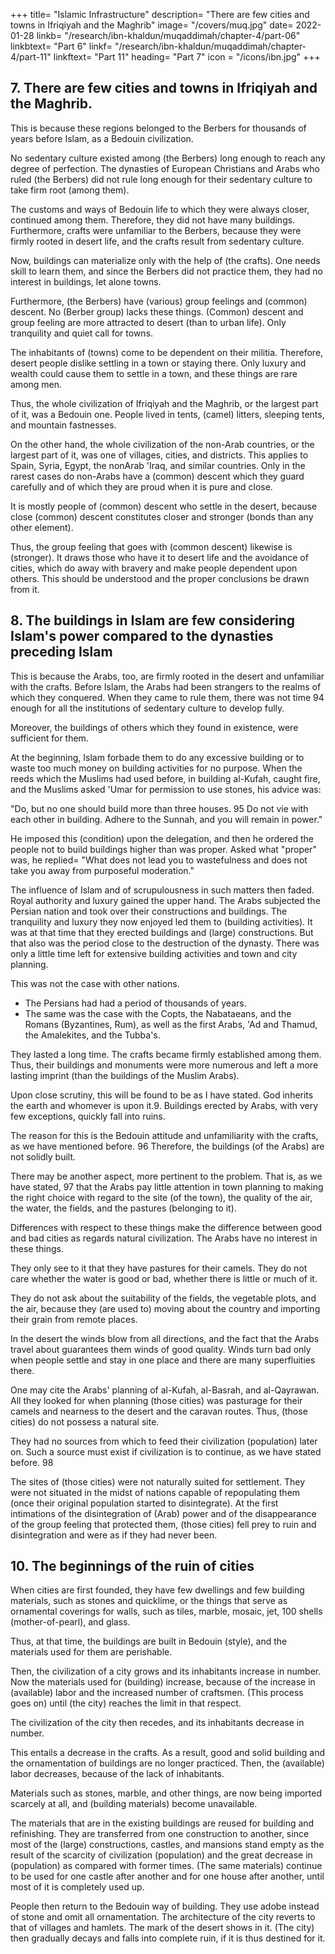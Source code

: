 +++
title= "Islamic Infrastructure"
description= "There are few cities and towns in Ifriqiyah and the Maghrib"
image= "/covers/muq.jpg"
date= 2022-01-28
linkb= "/research/ibn-khaldun/muqaddimah/chapter-4/part-06"
linkbtext= "Part 6"
linkf= "/research/ibn-khaldun/muqaddimah/chapter-4/part-11"
linkftext= "Part 11"
heading= "Part 7"
icon = "/icons/ibn.jpg"
+++


## 7. There are few cities and towns in Ifriqiyah and the Maghrib.

This is because these regions belonged to the Berbers for thousands of years before Islam, as a Bedouin civilization. 

No sedentary culture existed among (the Berbers) long enough to reach any degree of perfection. The dynasties of European Christians and Arabs who ruled (the Berbers) did not rule long enough for their sedentary culture to take firm root (among them).

The customs and ways of Bedouin life to which they were always closer, continued among them. Therefore, they did not have many buildings. Furthermore, crafts were unfamiliar to the Berbers, because they were firmly rooted in desert life, and the crafts result from sedentary culture. 

Now, buildings can materialize only with the help of (the crafts). One needs skill to learn them, and since the Berbers did not practice them, they had no interest in buildings, let alone towns.

Furthermore, (the Berbers) have (various) group feelings and (common) descent. No (Berber group) lacks these things. (Common) descent and group feeling are more attracted to desert (than to urban life). Only tranquility and quiet call for towns. 

The inhabitants of (towns) come to be dependent on their militia. Therefore, desert people dislike settling in a town or staying there. Only luxury and wealth could cause them to settle in a town, and these things are rare among men.

Thus, the whole civilization of Ifriqiyah and the Maghrib, or the largest part of it, was a Bedouin one. People lived in tents, (camel) litters, sleeping tents, and mountain fastnesses.

On the other hand, the whole civilization of the non-Arab countries, or the largest part of it, was one of villages, cities, and districts. This applies to Spain, Syria, Egypt, the nonArab 'Iraq, and similar countries. Only in the rarest cases do
non-Arabs have a (common) descent which they guard carefully and of which they are proud when it is pure and close. 

It is mostly people of (common) descent who settle in the desert, because close (common) descent constitutes closer and stronger (bonds than any other element).  

Thus, the group feeling that goes with (common descent) likewise is (stronger). It draws those who have it to desert life and the
avoidance of cities, which do away with bravery and make people dependent upon others. This should be understood and the proper conclusions be drawn from it.


## 8. The buildings in Islam are few considering Islam's power compared to the dynasties preceding Islam

This is because the Arabs, too, are firmly rooted in the desert and unfamiliar with the crafts. Before Islam, the Arabs had been strangers to the realms of which they conquered. When they came to rule them, there was not time 94 enough for all the institutions of sedentary culture to develop fully.

Moreover, the buildings of others which they found in existence, were sufficient for them.

At the beginning, Islam forbade them to do any excessive building or to waste too much money on building activities for no purpose. When the reeds which the Muslims had used before, in building al-Kufah, caught fire, and the Muslims asked 'Umar for permission to use stones, his advice was:

"Do, but no one should build more than three houses. 95 Do not vie with each other in building. Adhere to the Sunnah, and you will remain in power." 

He imposed this (condition) upon the delegation, and then he ordered the people not to build buildings higher than was proper. Asked what "proper" was, he replied= "What does not lead you to wastefulness and does not take you away from purposeful moderation."

The influence of Islam and of scrupulousness in such matters then faded. Royal authority and luxury gained the upper hand. The Arabs subjected the Persian nation and took over their constructions and buildings. The tranquility and luxury they now enjoyed led them to (building activities). It was at that time that they erected buildings and (large) constructions. But that also was the period close to the destruction of the dynasty. There was only a little time left for extensive building activities and town and city planning. 

This was not the case with other nations. 
- The Persians had had a period of thousands of years. 
- The same was the case with the Copts, the Nabataeans, and the Romans (Byzantines, Rum), as well as the first Arabs, 'Ad and Thamud, the Amalekites, and the Tubba's. 

They lasted a long time. The crafts became firmly established among them. Thus, their buildings and monuments were more numerous and left a more lasting imprint (than the buildings of the Muslim Arabs).

Upon close scrutiny, this will be found to be as I have stated. God inherits the earth and whomever is upon it.9. Buildings erected by Arabs, with very few exceptions, quickly fall into ruins.

The reason for this is the Bedouin attitude and unfamiliarity with the crafts, as we have mentioned before. 96 Therefore, the buildings (of the Arabs) are not solidly built.

There may be another aspect, more pertinent to the problem. That is, as we have stated, 97 that the Arabs pay little attention in town planning to making the right choice with regard to the site (of the town), the quality of the air, the water, the fields, and the pastures (belonging to it). 

Differences with respect to these things make the difference between good and bad cities as regards natural civilization. The Arabs have no interest in these things. 

They only see to it that they have pastures for their camels. They do not care whether the water is good or bad, whether there is little or much of it. 

They do not ask about the suitability of the fields, the vegetable plots, and the air, because they (are used to) moving about the country and importing their grain from remote places. 

In the desert the winds blow from all directions, and the fact that the Arabs travel about guarantees them winds of good quality. Winds turn bad only when people settle and stay in one place and there are many
superfluities there.

One may cite the Arabs' planning of al-Kufah, al-Basrah, and al-Qayrawan. All they looked for when planning (those cities) was pasturage for their camels and nearness to the desert and the caravan routes. Thus, (those cities) do not possess a natural site. 

They had no sources from which to feed their civilization (population) later on. Such a source must exist if civilization is to continue, as we have stated before. 98 

The sites of (those cities) were not naturally suited for settlement. They were not situated in the midst of nations capable of repopulating them (once their original population started to disintegrate). At the first intimations of the
disintegration of (Arab) power and of the disappearance of the group feeling that
protected them, (those cities) fell prey to ruin and disintegration and were as if they
had never been. 


## 10. The beginnings of the ruin of cities

When cities are first founded, they have few dwellings and few building materials, such as stones and quicklime, or the things that serve as ornamental coverings for walls, such as tiles, marble, mosaic, jet, 100 shells (mother-of-pearl), and glass. 

Thus, at that time, the buildings are built in Bedouin (style), and the materials used for them are perishable.

Then, the civilization of a city grows and its inhabitants increase in number. Now the materials used for (building) increase, because of the increase in (available) labor and the increased number of craftsmen. (This process goes on) until (the city)
reaches the limit in that respect.

The civilization of the city then recedes, and its inhabitants decrease in number.

This entails a decrease in the crafts. As a result, good and solid building and the ornamentation of buildings are no longer practiced. Then, the (available) labor decreases, because of the lack of inhabitants. 

Materials such as stones, marble, and other things, are now being imported scarcely at all, and (building materials) become unavailable. 

The materials that are in the existing buildings are reused for building and refinishing. They are transferred from one construction to another, since most of the (large) constructions, castles, and mansions stand empty as the result of the scarcity of civilization (population) and the great decrease in (population) as compared with former times. (The same materials) continue to be used for one castle after another and for one house after another, until most of it is completely used up. 

People then return to the Bedouin way of building. They use adobe instead of stone and omit all ornamentation. The architecture of the city reverts to that of villages and hamlets. The mark of the desert shows in it. (The city) then gradually decays and falls into complete ruin, if it is thus destined for it. 
